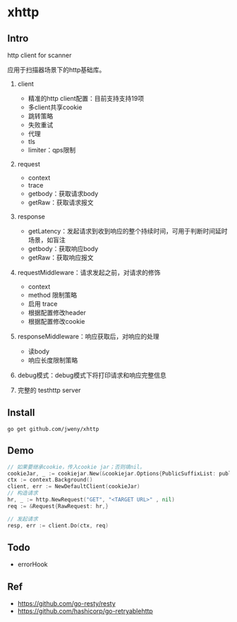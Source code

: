 # xhttp
## Intro

http client for scanner

应用于扫描器场景下的http基础库。

1. client

   - 精准的http client配置：目前支持支持19项
   - 多client共享cookie
   - 跳转策略
   - 失败重试
   - 代理
   - tls
   - limiter：qps限制
2. request

   - context
   - trace
   - getbody：获取请求body
   - getRaw：获取请求报文
3. response

   - getLatency：发起请求到收到响应的整个持续时间，可用于判断时间延时场景，如盲注
   - getbody：获取响应body
   - getRaw：获取响应报文
4. requestMiddleware：请求发起之前，对请求的修饰
   - context
   - method 限制策略
   - 启用 trace 
   - 根据配置修改header
   - 根据配置修改cookie
5. responseMiddleware：响应获取后，对响应的处理
   - 读body
   - 响应长度限制策略
6. debug模式：debug模式下将打印请求和响应完整信息
7. 完整的 testhttp server

## Install

```
go get github.com/jweny/xhttp
```

## Demo

```go
// 如果要继承cookie，传入cookie jar；否则填nil。
cookieJar, _ := cookiejar.New(&cookiejar.Options{PublicSuffixList: publicsuffix.List})
ctx := context.Background()
client, err := NewDefaultClient(cookieJar)
// 构造请求
hr, _ := http.NewRequest("GET", "<TARGET URL>" , nil)
req := &Request{RawRequest: hr,}

// 发起请求
resp, err := client.Do(ctx, req)
```

## Todo

- errorHook

## Ref

- https://github.com/go-resty/resty
- https://github.com/hashicorp/go-retryablehttp
